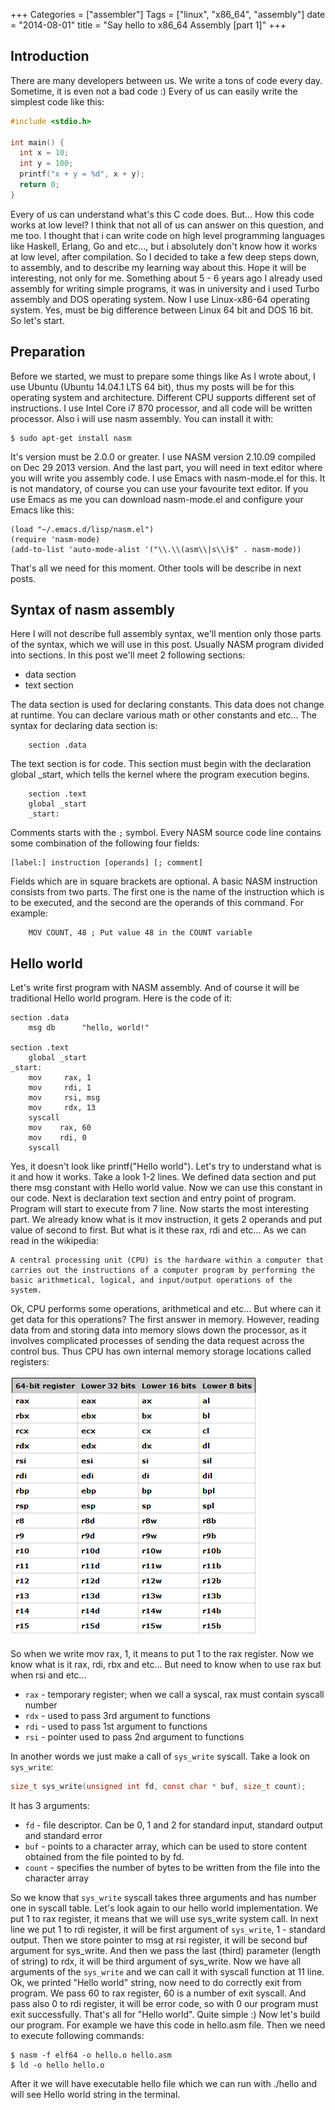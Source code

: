 +++
Categories = ["assembler"]
Tags = ["linux", "x86_64", "assembly"]
date = "2014-08-01"
title = "Say hello to x86_64 Assembly [part 1]"
+++

Introduction
---------------

There are many developers between us. We write a tons of code every day. Sometime, it is even not a bad code :) Every of us can easily write the simplest code like this:

```C
#include <stdio.h>

int main() {
  int x = 10;
  int y = 100;
  printf("x + y = %d", x + y);
  return 0;
}
```

Every of us can understand what's this C code does. But... How this code works at low level? I think that not all of us can answer on this question, and me too. I thought that i can write code on high level programming languages like Haskell, Erlang, Go and etc..., but i absolutely don't know how it works at low level, after compilation. So I decided to take a few deep steps down, to assembly, and to describe my learning way about this. Hope it will be interesting, not only for me. Something about 5 - 6 years ago I already used assembly for writing simple programs, it was in university and i used Turbo assembly and DOS operating system. Now I use Linux-x86-64 operating system. Yes, must be big difference between Linux 64 bit and DOS 16 bit. So let's start.

Preparation
----------------

Before we started, we must to prepare some things like As I wrote about, I use Ubuntu (Ubuntu 14.04.1 LTS 64 bit), thus my posts will be for this operating system and architecture. Different CPU supports different set of instructions. I use Intel Core i7 870 processor, and all code will be written processor. Also i will use nasm assembly. You can install it with:

```
$ sudo apt-get install nasm
```

It's version must be 2.0.0 or greater. I use NASM version 2.10.09 compiled on Dec 29 2013 version. And the last part, you will need in text editor where you will write you assembly code. I use Emacs with nasm-mode.el for this. It is not mandatory, of course you can use your favourite text editor. If you use Emacs as me you can download nasm-mode.el and configure your Emacs like this:

```elisp
(load "~/.emacs.d/lisp/nasm.el")
(require 'nasm-mode)
(add-to-list 'auto-mode-alist '("\\.\\(asm\\|s\\)$" . nasm-mode))
```
That's all we need for this moment. Other tools will be describe in next posts.

Syntax of nasm assembly
-------------------------

Here I will not describe full assembly syntax, we'll mention only those parts of the syntax, which we will use in this post. Usually NASM program divided into sections. In this post we'll meet 2 following sections:

*  data section
*  text section

The data section is used for declaring constants. This data does not change at runtime. You can declare various math or other constants and etc... The syntax for declaring data section is:

```assembly
    section .data
```

The text section is for code. This section must begin with the declaration global _start, which tells the kernel where the program execution begins.

```assembly
    section .text
    global _start
    _start:
```

Comments starts with the `;` symbol. Every NASM source code line contains some combination of the following four fields:

```
[label:] instruction [operands] [; comment]
```

Fields which are in square brackets are optional. A basic NASM instruction consists from two parts. The first one is the name of the instruction which is to be executed, and the second are the operands of this command. For example:

```assembly
    MOV COUNT, 48 ; Put value 48 in the COUNT variable
```

Hello world
------------------

Let's write first program with NASM assembly. And of course it will be traditional Hello world program. Here is the code of it:

```assembly
section .data
    msg db      "hello, world!"

section .text
    global _start
_start:
    mov     rax, 1
    mov     rdi, 1
    mov     rsi, msg
    mov     rdx, 13
    syscall
    mov    rax, 60
    mov    rdi, 0
    syscall
```

Yes, it doesn't look like printf("Hello world"). Let's try to understand what is it and how it works. Take a look 1-2 lines. We defined data section and put there msg constant with Hello world value. Now we can use this constant in our code. Next is declaration text section and entry point of program. Program will start to execute from 7 line. Now starts the most interesting part. We already know what is it mov instruction, it gets 2 operands and put value of second to first. But what is it these rax, rdi and etc... As we can read in the wikipedia:

```
A central processing unit (CPU) is the hardware within a computer that carries out the instructions of a computer program by performing the basic arithmetical, logical, and input/output operations of the system.
```

Ok, CPU performs some operations, arithmetical and etc... But where can it get data for this operations? The first answer in memory. However, reading data from and storing data into memory slows down the processor, as it involves complicated processes of sending the data request across the control bus. Thus CPU has own internal memory storage locations called registers:

![registers](/content/assets/registers.png)

So when we write mov rax, 1, it means to put 1 to the rax register. Now we know what is it rax, rdi, rbx and etc... But need to know when to use rax but when rsi and etc...

* `rax` - temporary register; when we call a syscal, rax must contain syscall number
* `rdx` - used to pass 3rd argument to functions
* `rdi` - used to pass 1st argument to functions
* `rsi` - pointer used to pass 2nd argument to functions

In another words we just make a call of `sys_write` syscall. Take a look on `sys_write`:

```C
size_t sys_write(unsigned int fd, const char * buf, size_t count);
```

It has 3 arguments:

*  `fd` - file descriptor. Can be 0, 1 and 2 for standard input, standard output and standard error
*  `buf` - points to a character array, which can be used to store content obtained from the file pointed to by fd.
*  `count` - specifies the number of bytes to be written from the file into the character array

So we know that `sys_write` syscall takes three arguments and has number one in syscall table. Let's look again to our hello world implementation. We put 1 to rax register, it means that we will use sys_write system call. In next line we put 1 to rdi register, it will be first argument of `sys_write`, 1 - standard output. Then we store pointer to msg at rsi register, it will be second buf argument for sys_write. And then we pass the last (third) parameter (length of string) to rdx, it will be third argument of sys_write. Now we have all arguments of the `sys_write` and we can call it with syscall function at 11 line. Ok, we printed "Hello world" string, now need to do correctly exit from program. We pass 60 to rax register, 60 is a number of exit syscall. And pass also 0 to rdi register, it will be error code, so with 0 our program must exit successfully. That's all for "Hello world". Quite simple :) Now let's build our program. For example we have this code in hello.asm file. Then we need to execute following commands:

```
$ nasm -f elf64 -o hello.o hello.asm
$ ld -o hello hello.o
```

After it we will have executable hello file which we can run with ./hello and will see Hello world string in the terminal.
